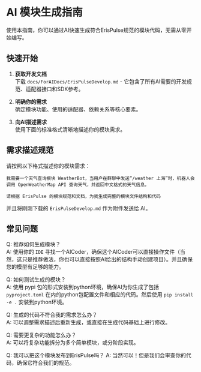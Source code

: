 # AI 模块生成指南

使用本指南，你可以通过AI快速生成符合ErisPulse规范的模块代码，无需从零开始编写。

## 快速开始

1. **获取开发文档**  
   下载 `docs/ForAIDocs/ErisPulseDevelop.md` - 它包含了所有AI需要的开发规范、适配器接口和SDK参考。

2. **明确你的需求**  
   确定模块功能、使用的适配器、依赖关系等核心要素。

3. **向AI描述需求**  
   使用下面的标准格式清晰地描述你的模块需求。

## 需求描述规范

请按照以下格式描述你的模块需求：

```
我需要一个天气查询模块 WeatherBot，当用户在群聊中发送“/weather 上海”时，机器人会调用 OpenWeatherMap API 查询天气，并返回中文格式的天气信息。  

请根据 ErisPulse 的模块规范和文档，为我生成完整的模块文件结构和代码
```

并且将刚刚下载的 `ErisPulseDevelop.md` 作为附件发送给 AI。

## 常见问题

Q: 推荐如何生成模块？  
A: 使用你的 `IDE` 寻找一个AICoder，确保这个AICoder可以直接操作文件（当然，这只是推荐做法，你也可以直接按照AI给出的结构手动创建项目）。并且确保您的模型有足够的能力。

Q: 如何测试生成的模块？   
A: 使用 pypi 包的形式安装到python环境，确保AI为你生成了包括 `pyproject.toml` 在内的python包配置文件和相应的代码。然后使用 `pip install -e .` 安装到python环境。

Q: 生成的代码不符合我的需求怎么办？   
A: 可以调整需求描述后重新生成，或直接在生成代码基础上进行修改。

Q: 需要更复杂的功能怎么办？   
A: 可以将复杂功能拆分为多个简单模块，或分阶段实现。

Q: 我可以把这个模块发布到ErisPulse吗？ 
A: 当然可以！但是我们会审查你的代码，确保它符合我们的规范。